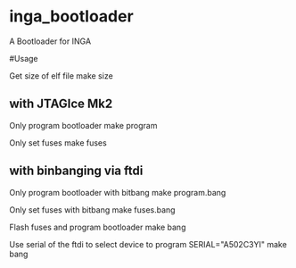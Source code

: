 inga_bootloader
===============

A Bootloader for INGA

#Usage

Get size of elf file
    make size

## with JTAGIce Mk2
Only program bootloader
    make program

Only set fuses
    make fuses

## with binbanging via ftdi

Only program bootloader with bitbang
    make program.bang

Only set fuses with bitbang
    make fuses.bang

Flash fuses and program bootloader
    make bang

Use serial of the ftdi to select device to program
    SERIAL="A502C3YI" make bang
